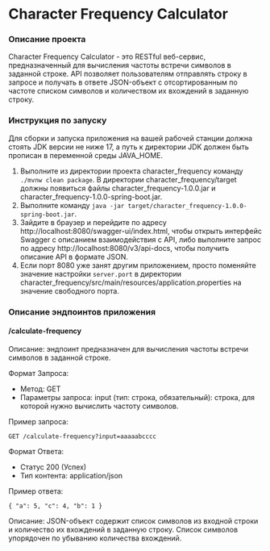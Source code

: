 # Character Frequency Calculator

### Описание проекта

Character Frequency Calculator - это RESTful веб-сервис, предназначенный для вычисления частоты встречи символов в заданной строке. API позволяет пользователям отправлять строку в запросе и получать в ответе JSON-объект с отсортированным по частоте списком символов и количеством их вхождений в заданную строку.
### Инструкция по запуску

Для сборки и запуска приложения на вашей рабочей станции должна стоять JDK версии не ниже 17, а путь к директории JDK должен быть прописан в переменной среды JAVA_HOME.

1. Выполните из директории проекта character_frequency команду `./mvnw clean package`. В директории character_frequency/target должны появиться файлы character_frequency-1.0.0.jar и character_frequency-1.0.0-spring-boot.jar.
2. Выполните команду `java -jar target/character_frequency-1.0.0-spring-boot.jar`.
3. Зайдите в браузер и перейдите по адресу http://localhost:8080/swagger-ui/index.html, чтобы открыть интерфейс Swagger с описанием взаимодействия с API, либо выполните запрос по адресу http://localhost:8080/v3/api-docs, чтобы получить описание API в формате JSON.
4. Если порт 8080 уже занят другим приложением, просто поменяйте значение настройки `server.port` в директории character_frequency/src/main/resources/application.properties на значение свободного порта.

### Описание эндпоинтов приложения

#### /calculate-frequency
Описание:
эндпоинт предназначен для вычисления частоты встречи символов в заданной строке.

Формат Запроса:

- Метод: GET
- Параметры запроса:
input (тип: строка, обязательный): строка, для которой нужно вычислить частоту символов. 

Пример запроса:


`GET /calculate-frequency?input=aaaaabcccc`

Формат Ответа:

- Статус 200 (Успех)
- Тип контента: application/json

Пример ответа:

`
{
"a": 5,
"c": 4,
"b": 1
}
`

Описание:
JSON-объект содержит список символов из входной строки и количество их вхождений в заданную строку. Список символов упорядочен по убыванию количества вхождений.
